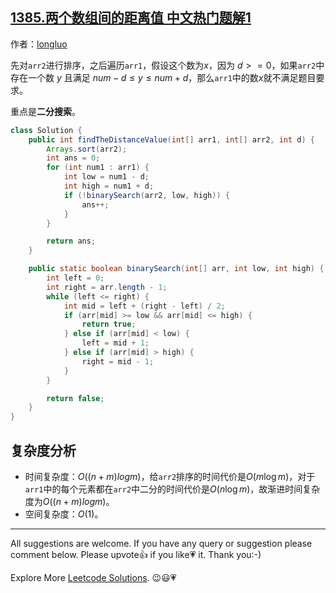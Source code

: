 ## [1385.两个数组间的距离值 中文热门题解1](https://leetcode.cn/problems/find-the-distance-value-between-two-arrays/solutions/100000/by-longluo-19pr)

作者：[longluo](https://leetcode.cn/u/longluo)


先对`arr2`进行排序，之后遍历`arr1`，假设这个数为$x$，因为 $d >= 0$，如果`arr2`中存在一个数 $y$ 且满足 $num - d \leq y \leq num + d$，那么`arr1`中的数$x$就不满足题目要求。

重点是**二分搜索**。  

```java
class Solution {
    public int findTheDistanceValue(int[] arr1, int[] arr2, int d) {
        Arrays.sort(arr2);
        int ans = 0;
        for (int num1 : arr1) {
            int low = num1 - d;
            int high = num1 + d;
            if (!binarySearch(arr2, low, high)) {
                ans++;
            }
        }

        return ans;
    }

    public static boolean binarySearch(int[] arr, int low, int high) {
        int left = 0;
        int right = arr.length - 1;
        while (left <= right) {
            int mid = left + (right - left) / 2;
            if (arr[mid] >= low && arr[mid] <= high) {
                return true;
            } else if (arr[mid] < low) {
                left = mid + 1;
            } else if (arr[mid] > high) {
                right = mid - 1;
            }
        }

        return false;
    }
}
```

## 复杂度分析

 - 时间复杂度：$O((n+m)logm)$，给`arr2`排序的时间代价是$O(m \log m)$，对于`arr1`中的每个元素都在`arr2`中二分的时间代价是$O(n \log m)$，故渐进时间复杂度为$O((n+m)logm)$。
- 空间复杂度：$O(1)$。

----------

All suggestions are welcome. 
If you have any query or suggestion please comment below.
Please upvote👍 if you like💗 it. Thank you:-)

Explore More [Leetcode Solutions](http://www.longluo.me/blog/2020/12/09/Leetcode-Solutions/). 😉😃💗

